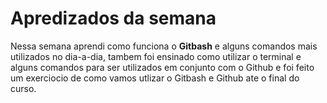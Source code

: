 # Apredizados da semana

Nessa semana aprendi como funciona o **Gitbash** e alguns comandos mais utilizados no dia-a-dia, tambem foi ensinado como utilizar o terminal e alguns comandos para ser utilizados em conjunto com o Github e foi feito um exerciocio de como vamos utlizar o Gitbash e Github ate o final do curso.